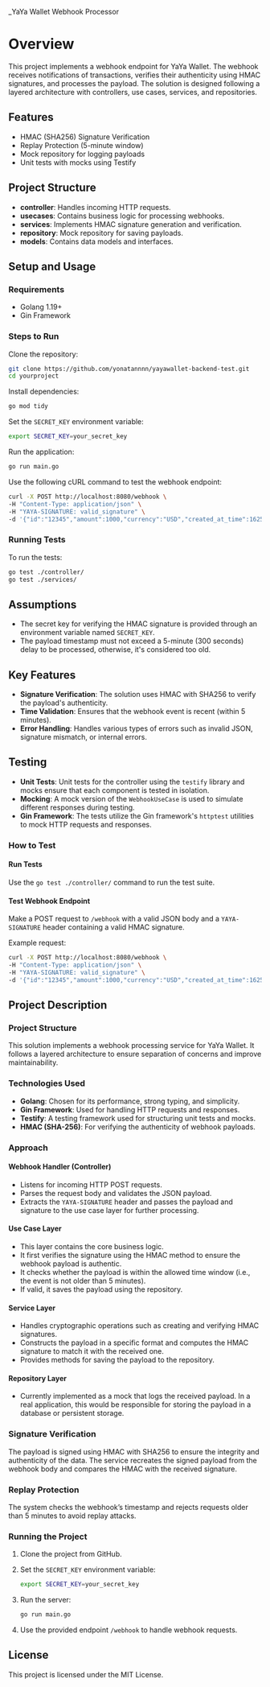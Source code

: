_YaYa Wallet Webhook Processor
# Overview

This project implements a webhook endpoint for YaYa Wallet. The webhook receives notifications of transactions, verifies their authenticity using HMAC signatures, and processes the payload. The solution is designed following a layered architecture with controllers, use cases, services, and repositories.

## Features

- HMAC (SHA256) Signature Verification
- Replay Protection (5-minute window)
- Mock repository for logging payloads
- Unit tests with mocks using Testify

## Project Structure

- **controller**: Handles incoming HTTP requests.
- **usecases**: Contains business logic for processing webhooks.
- **services**: Implements HMAC signature generation and verification.
- **repository**: Mock repository for saving payloads.
- **models**: Contains data models and interfaces.

## Setup and Usage

### Requirements

- Golang 1.19+
- Gin Framework

### Steps to Run

Clone the repository:

```bash
git clone https://github.com/yonatannnn/yayawallet-backend-test.git
cd yourproject
```

Install dependencies:

```bash
go mod tidy
```

Set the `SECRET_KEY` environment variable:

```bash
export SECRET_KEY=your_secret_key
```

Run the application:

```bash
go run main.go
```

Use the following cURL command to test the webhook endpoint:

```bash
curl -X POST http://localhost:8080/webhook \
-H "Content-Type: application/json" \
-H "YAYA-SIGNATURE: valid_signature" \
-d '{"id":"12345","amount":1000,"currency":"USD","created_at_time":1625097600,"timestamp":1625097600,"cause":"Payment","full_name":"John Doe","account_name":"john.doe@example.com","invoice_url":"http://example.com/invoice/12345"}'
```

### Running Tests

To run the tests:

```bash
go test ./controller/
go test ./services/
```

## Assumptions

- The secret key for verifying the HMAC signature is provided through an environment variable named `SECRET_KEY`.
- The payload timestamp must not exceed a 5-minute (300 seconds) delay to be processed, otherwise, it's considered too old.

## Key Features

- **Signature Verification**: The solution uses HMAC with SHA256 to verify the payload's authenticity.
- **Time Validation**: Ensures that the webhook event is recent (within 5 minutes).
- **Error Handling**: Handles various types of errors such as invalid JSON, signature mismatch, or internal errors.

## Testing

- **Unit Tests**: Unit tests for the controller using the `testify` library and mocks ensure that each component is tested in isolation.
- **Mocking**: A mock version of the `WebhookUseCase` is used to simulate different responses during testing.
- **Gin Framework**: The tests utilize the Gin framework's `httptest` utilities to mock HTTP requests and responses.

### How to Test

#### Run Tests

Use the `go test ./controller/` command to run the test suite.  

#### Test Webhook Endpoint

Make a POST request to `/webhook` with a valid JSON body and a `YAYA-SIGNATURE` header containing a valid HMAC signature.

Example request:

```bash
curl -X POST http://localhost:8080/webhook \
-H "Content-Type: application/json" \
-H "YAYA-SIGNATURE: valid_signature" \
-d '{"id":"12345","amount":1000,"currency":"USD","created_at_time":1625097600,"timestamp":1625097600,"cause":"Payment","full_name":"John Doe","account_name":"john.doe@example.com","invoice_url":"http://example.com/invoice/12345"}'
```

## Project Description

### Project Structure

This solution implements a webhook processing service for YaYa Wallet. It follows a layered architecture to ensure separation of concerns and improve maintainability.

### Technologies Used

- **Golang**: Chosen for its performance, strong typing, and simplicity.
- **Gin Framework**: Used for handling HTTP requests and responses.
- **Testify**: A testing framework used for structuring unit tests and mocks.
- **HMAC (SHA-256)**: For verifying the authenticity of webhook payloads.

### Approach

#### Webhook Handler (Controller)

- Listens for incoming HTTP POST requests.
- Parses the request body and validates the JSON payload.
- Extracts the `YAYA-SIGNATURE` header and passes the payload and signature to the use case layer for further processing.

#### Use Case Layer

- This layer contains the core business logic.
- It first verifies the signature using the HMAC method to ensure the webhook payload is authentic.
- It checks whether the payload is within the allowed time window (i.e., the event is not older than 5 minutes).
- If valid, it saves the payload using the repository.

#### Service Layer

- Handles cryptographic operations such as creating and verifying HMAC signatures.
- Constructs the payload in a specific format and computes the HMAC signature to match it with the received one.
- Provides methods for saving the payload to the repository.

#### Repository Layer

- Currently implemented as a mock that logs the received payload. In a real application, this would be responsible for storing the payload in a database or persistent storage.

### Signature Verification

The payload is signed using HMAC with SHA256 to ensure the integrity and authenticity of the data. The service recreates the signed payload from the webhook body and compares the HMAC with the received signature.

### Replay Protection

The system checks the webhook’s timestamp and rejects requests older than 5 minutes to avoid replay attacks.

### Running the Project

1. Clone the project from GitHub.
2. Set the `SECRET_KEY` environment variable:

    ```bash
    export SECRET_KEY=your_secret_key
    ```

3. Run the server:

    ```bash
    go run main.go
    ```

4. Use the provided endpoint `/webhook` to handle webhook requests.

## License

This project is licensed under the MIT License.
